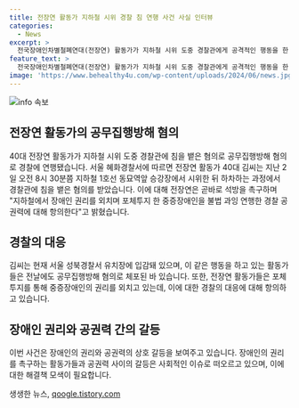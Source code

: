 ```yaml
---
title: 전장연 활동가 지하철 시위 경찰 침 연행 사건 사실 인터뷰
categories:
  - News
excerpt: >
  전국장애인차별철폐연대(전장연) 활동가가 지하철 시위 도중 경찰관에게 공격적인 행동을 한 혐의로 경찰에 체포되었다. 전장연은 이를 과잉연행으로 비판하며 활동가의 석방을 촉구했다. 이에 앞서 전장연 활동가 2명도 공무집행방해 혐의로 체포된 바 있다. 최근 장애인권리 시위에선 활발한 활동가들이 경찰과 갈등을 빚고 있으며, 이에 대한 논란이 확산되고 있다.
feature_text: >
  전국장애인차별철폐연대(전장연) 활동가가 지하철 시위 도중 경찰관에게 공격적인 행동을 한 혐의로 경찰에 체포되었다. 전장연은 이를 과잉연행으로 비판하며 활동가의 석방을 촉구했다. 이에 앞서 전장연 활동가 2명도 공무집행방해 혐의로 체포된 바 있다. 최근 장애인권리 시위에선 활발한 활동가들이 경찰과 갈등을 빚고 있으며, 이에 대한 논란이 확산되고 있다.
image: 'https://www.behealthy4u.com/wp-content/uploads/2024/06/news.jpg'
---
```


<p><img src="https://www.behealthy4u.com/wp-content/uploads/2024/06/news.jpg" alt="info 속보" /></p>

<h2 data-ke-size="size26">전장연 활동가의 공무집행방해 혐의</h2>

<p data-ke-size="size16">40대 전장연 활동가가 지하철 시위 도중 경찰관에 침을 뱉은 혐의로 공무집행방해 혐의로 경찰에 연행됐습니다. 서울 혜화경찰서에 따르면 전장연 활동가 40대 김씨는 지난 2일 오전 8시 30분쯤 지하철 1호선 동묘역앞 승강장에서 시위한 뒤 하차하는 과정에서 경찰관에 침을 뱉은 혐의를 받았습니다. 이에 대해 전장연은 곧바로 석방을 촉구하며 "지하철에서 장애인 권리를 외치며 포체투지 한 중증장애인을 불법 과잉 연행한 경찰 공권력에 대해 항의한다"고 밝혔습니다. </p>

<h2 data-ke-size="size26">경찰의 대응</h2>

<p data-ke-size="size16">김씨는 현재 서울 성북경찰서 유치장에 입감돼 있으며, 이 같은 행동을 하고 있는 활동가들은 전날에도 공무집행방해 혐의로 체포된 바 있습니다. 또한, 전장연 활동가들은 포체투지를 통해 중증장애인의 권리를 외치고 있는데, 이에 대한 경찰의 대응에 대해 항의하고 있습니다. </p>

<h2 data-ke-size="size26">장애인 권리와 공권력 간의 갈등</h2>

<p data-ke-size="size16">이번 사건은 장애인의 권리와 공권력의 상호 갈등을 보여주고 있습니다. 장애인의 권리를 촉구하는 활동가들과 공권력 사이의 갈등은 사회적인 이슈로 떠오르고 있으며, 이에 대한 해결책 모색이 필요합니다. </p>
생생한 뉴스, <a href="https://qoogle.tistory.com" rel="dofollow">qoogle.tistory.com</a>


